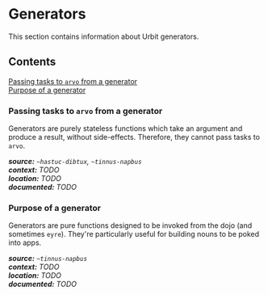 # Generators

This section contains information about Urbit generators.

## Contents

[Passing tasks to `arvo` from a generator](#passing-tasks-to-arvo-from-a-generator) \
[Purpose of a generator](#purpose-of-a-generator)

### Passing tasks to `arvo` from a generator

Generators are purely stateless functions which take an argument and produce a result, without side-effects. Therefore,
they cannot pass tasks to `arvo`.

***source:*** *`~hastuc-dibtux`, `~tinnus-napbus`*\
***context:*** *TODO*\
***location:*** *TODO*\
***documented:*** *TODO*

### Purpose of a generator

Generators are pure functions designed to be invoked from the dojo (and sometimes `eyre`). They're particularly useful
for building nouns to be poked into apps.

***source:*** *`~tinnus-napbus`*\
***context:*** *TODO*\
***location:*** *TODO*\
***documented:*** *TODO*
